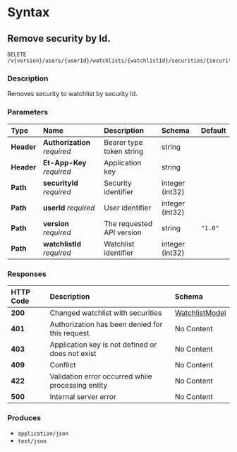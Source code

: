 # Syntax

## Remove security by Id.

```text
DELETE /v{version}/users/{userId}/watchlists/{watchlistId}/securities/{securityId}
```

### Description

Removes security to watchlist by security Id.

### Parameters

| Type | Name | Description | Schema | Default |
| :--- | :--- | :--- | :--- | :--- |
| **Header** | **Authorization**   _required_ | Bearer type token string | string |  |
| **Header** | **Et-App-Key**   _required_ | Application key | string |  |
| **Path** | **securityId**   _required_ | Security identifier | integer \(int32\) |  |
| **Path** | **userId**   _required_ | User identifier | integer \(int32\) |  |
| **Path** | **version**   _required_ | The requested API version | string | `"1.0"` |
| **Path** | **watchlistId**   _required_ | Watchlist identifier | integer \(int32\) |  |

### Responses

| HTTP Code | Description | Schema |
| :--- | :--- | :--- |
| **200** | Changed watchlist with securities | [WatchlistModel](watchlists_removesecuritybyid.md#watchlistmodel) |
| **401** | Authorization has been denied for this request. | No Content |
| **403** | Application key is not defined or does not exist | No Content |
| **409** | Conflict | No Content |
| **422** | Validation error occurred while processing entity | No Content |
| **500** | Internal server error | No Content |

### Produces

* `application/json`
* `text/json`

